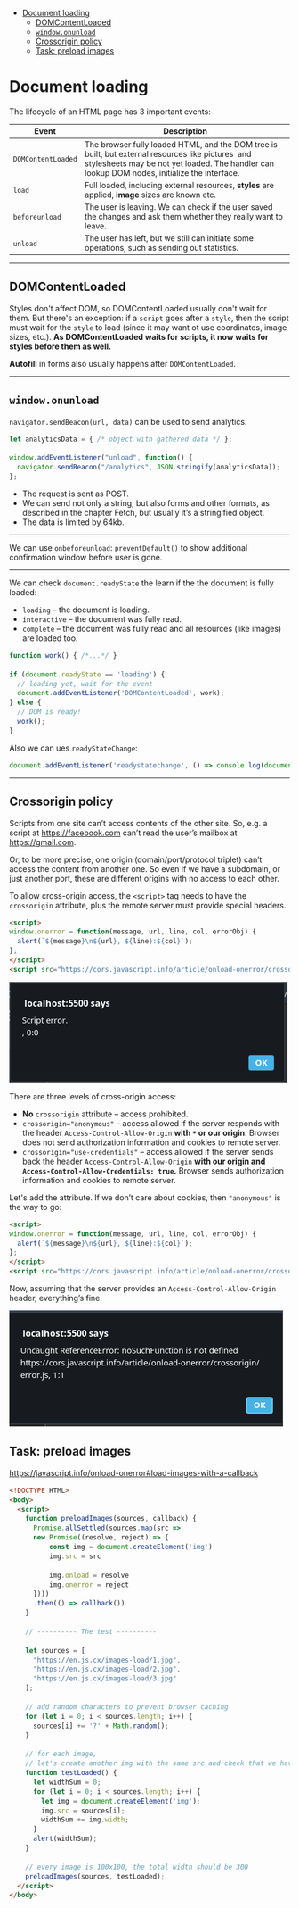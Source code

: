 - [Document loading](#document-loading)
  - [DOMContentLoaded](#domcontentloaded)
  - [`window.onunload`](#windowonunload)
  - [Crossorigin policy](#crossorigin-policy)
  - [Task: preload images](#task-preload-images)

# Document loading

The lifecycle of an HTML page has 3 important events:

Event|Description
-|-
`DOMContentLoaded`|The browser fully loaded HTML, and the DOM tree is built, but external resources like pictures <img> and stylesheets may be not yet loaded. The handler can lookup DOM nodes, initialize the interface.
`load`|Full loaded, including external resources, **styles** are applied, **image** sizes are known etc.
`beforeunload`|The user is leaving. We can check if the user saved the changes and ask them whether they really want to leave.
`unload`|The user has left, but we still can initiate some operations, such as sending out statistics.
***

## DOMContentLoaded 

Styles don't affect DOM, so DOMContentLoaded usually don't wait for them. But there's an exception: if a `script` goes after a `style`, then the script must wait for the `style` to load (since it may want ot use coordinates, image sizes, etc.). **As DOMContentLoaded waits for scripts, it now waits for styles before them as well.**  

**Autofill** in forms also usually happens after `DOMContentLoaded`.
***


## `window.onunload`

`navigator.sendBeacon(url, data)` can be used to send analytics. 

```javascript
let analyticsData = { /* object with gathered data */ };

window.addEventListener("unload", function() {
  navigator.sendBeacon("/analytics", JSON.stringify(analyticsData));
};
```

* The request is sent as POST.
* We can send not only a string, but also forms and other formats, as described in the chapter Fetch, but usually it’s a stringified object.
* The data is limited by 64kb.
***

We can use `onbeforeunload`: `preventDefault()` to show additional confirmation window before user is gone. 
***

We can check `document.readyState` the learn if the the document is fully loaded:

* `loading` – the document is loading.
* `interactive` – the document was fully read.
* `complete` – the document was fully read and all resources (like images) are loaded too.

```javascript
function work() { /*...*/ }

if (document.readyState == 'loading') {
  // loading yet, wait for the event
  document.addEventListener('DOMContentLoaded', work);
} else {
  // DOM is ready!
  work();
}
```

Also we can ues `readyStateChange`: 

```javascript
document.addEventListener('readystatechange', () => console.log(document.readyState));
```
***


## Crossorigin policy

Scripts from one site can’t access contents of the other site. So, e.g. a script at https://facebook.com can’t read the user’s mailbox at https://gmail.com.

Or, to be more precise, one origin (domain/port/protocol triplet) can’t access the content from another one. So even if we have a subdomain, or just another port, these are different origins with no access to each other.

To allow cross-origin access, the `<script>` tag needs to have the `crossorigin` attribute, plus the remote server must provide special headers.

```html
<script>
window.onerror = function(message, url, line, col, errorObj) {
  alert(`${message}\n${url}, ${line}:${col}`);
};
</script>
<script src="https://cors.javascript.info/article/onload-onerror/crossorigin/error.js"></script>
```

![](img/2020-03-29-23-17-29.png)

There are three levels of cross-origin access:

* **No** `crossorigin` attribute – access prohibited.
* `crossorigin="anonymous"` – access allowed if the server responds with the header `Access-Control-Allow-Origin` **with `*` or our origin**. Browser does not send authorization information and cookies to remote server.
* `crossorigin="use-credentials"` – access allowed if the server sends back the header `Access-Control-Allow-Origin` **with our origin and `Access-Control-Allow-Credentials: true`.** Browser sends authorization information and cookies to remote server.

Let's add the attribute. If we don’t care about cookies, then `"anonymous"` is the way to go:

```html
<script>
window.onerror = function(message, url, line, col, errorObj) {
  alert(`${message}\n${url}, ${line}:${col}`);
};
</script>
<script src="https://cors.javascript.info/article/onload-onerror/crossorigin/error.js" crossorigin="anonymous"></script>
```

Now, assuming that the server provides an `Access-Control-Allow-Origin` header, everything’s fine. 

![](img/2020-03-29-23-18-53.png)


## Task: preload images

https://javascript.info/onload-onerror#load-images-with-a-callback

```html
<!DOCTYPE HTML>
<body>
  <script>
    function preloadImages(sources, callback) {
	  Promise.allSettled(sources.map(src => 
	  new Promise((resolve, reject) => {
		  const img = document.createElement('img')
		  img.src = src

		  img.onload = resolve
		  img.onerror = reject
	  })))
	  .then(() => callback())
    }

    // ---------- The test ----------

    let sources = [
      "https://en.js.cx/images-load/1.jpg",
      "https://en.js.cx/images-load/2.jpg",
      "https://en.js.cx/images-load/3.jpg"
    ];

    // add random characters to prevent browser caching
    for (let i = 0; i < sources.length; i++) {
      sources[i] += '?' + Math.random();
    }

    // for each image,
    // let's create another img with the same src and check that we have its width immediately
    function testLoaded() {
      let widthSum = 0;
      for (let i = 0; i < sources.length; i++) {
        let img = document.createElement('img');
        img.src = sources[i];
        widthSum += img.width;
      }
      alert(widthSum);
    }

    // every image is 100x100, the total width should be 300
    preloadImages(sources, testLoaded);
  </script>
</body>
```